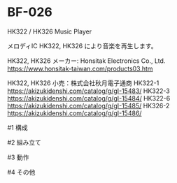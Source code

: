 # BF-026
HK322 / HK326 Music Player

メロディIC HK322, HK326 により音楽を再生します。

HK322, HK326 メーカー:
Honsitak Electronics Co., Ltd.
https://www.honsitak-taiwan.com/products03.htm

HK322, HK326 小売：株式会社秋月電子通商
HK322-1 https://akizukidenshi.com/catalog/g/gI-15483/
HK322-3 https://akizukidenshi.com/catalog/g/gI-15484/
HK322-6 https://akizukidenshi.com/catalog/g/gI-15485/
HK326-2 https://akizukidenshi.com/catalog/g/gI-15486/

#1 構成

#2 組み立て

#3 動作

#4 その他



